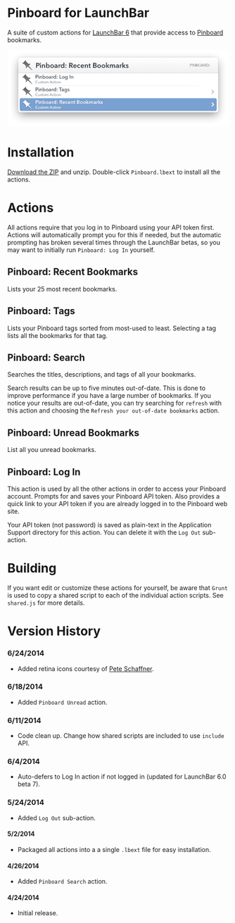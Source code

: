 # Pinboard for LaunchBar

A suite of custom actions for [LaunchBar 6](http://www.obdev.at/products/launchbar) that provide access to [Pinboard](https://pinboard.in) bookmarks. 

![Pinboard actions in LaunchBar](Pinboard-Actions.png)

# Installation

[Download the ZIP](https://github.com/gillibrand/launchbar-pinboard/archive/master.zip) and unzip. Double-click `Pinboard.lbext` to install all the actions.

# Actions

All actions require that you log in to Pinboard using your API token first. Actions will automatically prompt you for this if needed, but the automatic prompting has broken several times through the LaunchBar betas, so you may want to initially run `Pinboard: Log In` yourself. 

## Pinboard: Recent Bookmarks

Lists your 25 most recent bookmarks.

## Pinboard: Tags

Lists your Pinboard tags sorted from most-used to least. Selecting a tag lists all the bookmarks for that tag.

## Pinboard: Search

Searches the titles, descriptions, and tags of all your bookmarks.

Search results can be up to five minutes out-of-date. This is done to improve performance if you have a large number of bookmarks. If you notice your results are out-of-date, you can try searching for `refresh` with this action and choosing the `Refresh your out-of-date bookmarks` action.

## Pinboard: Unread Bookmarks

List all you unread bookmarks.

## Pinboard: Log In

This action is used by all the other actions in order to access your Pinboard account. Prompts for and saves your Pinboard API token. Also provides a quick link to your API token if you are already logged in to the Pinboard web site.

Your API token (not password) is saved as plain-text in the Application Support directory for this action. You can delete it with the `Log Out` sub-action.

# Building

If you want edit or customize these actions for yourself, be aware that `Grunt` is used to copy a shared script to each of the individual action scripts. See `shared.js` for more details.

# Version History

### 6/24/2014

- Added retina icons courtesy of [Pete Schaffner](https://github.com/peteschaffner).

### 6/18/2014

- Added `Pinboard Unread` action.

### 6/11/2014

- Code clean up. Change how shared scripts are included to use `include` API.

### 6/4/2014

- Auto-defers to Log In action if not logged in (updated for LaunchBar 6.0 beta 7). 

### 5/24/2014

- Added `Log Out` sub-action.

#### 5/2/2014

- Packaged all actions into a a single `.lbext` file for easy installation.

#### 4/26/2014

- Added `Pinboard Search` action.

#### 4/24/2014

- Initial release.